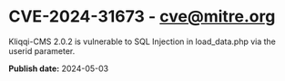 # CVE-2024-31673 - cve@mitre.org

Kliqqi-CMS 2.0.2 is vulnerable to SQL Injection in load_data.php via the userid parameter.

**Publish date:** 2024-05-03
